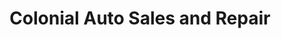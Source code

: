---
title: "Colonial Auto Sales and Repair"
url: /sterling/colonial-auto-sales-and-repair/
shop: car repair
---